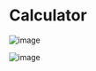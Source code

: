 # Calculator
![image](https://user-images.githubusercontent.com/115619988/204387147-0d373387-5202-40f7-b287-2436242dc5b8.png)

![image](https://user-images.githubusercontent.com/115619988/204386499-4bba055a-8f93-4073-ae55-c90952d1e736.png)

